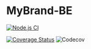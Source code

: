 # MyBrand-BE


[![Node.js CI](https://github.com/Heisjabo/MyBrand-BE/actions/workflows/workflow.yml/badge.svg)](https://github.com/Heisjabo/MyBrand-BE/actions/workflows/workflow.yml)

[![Coverage Status](https://coveralls.io/repos/github/Heisjabo/MyBrand-BE/badge.svg?branch=develop)](https://coveralls.io/github/Heisjabo/MyBrand-BE?branch=develop)
![Codecov](https://img.shields.io/codecov/c/github/Heisjabo/MyBrand-BE)
